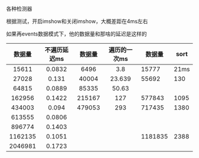 各种检测器

根据测试，开启imshow和关闭imshow，大概差距在4ms左右



如果再events数据模式下，他的数据量和那啥的延迟是这样的

|数据量|不遍历延迟ms|数据量|遍历的一次ms|数据量|sort|
|:---:|:---:|:---:|:---:|-----|-----|
|15611|0.0832|6496|3.8|15777|21ms|
|27028|0.131|40004|23.639|55692|130|
|64815|0.0889|85335|50.63|||
|162956|0.1422|215167|127|577843|1095|
|434003|0.094|479053|293|717435|1380|
|613555|0.0806|||||
|896774|0.1403|||||
|1162135|0.1051|||1181835|2388|
|2046981|0.1723|||||